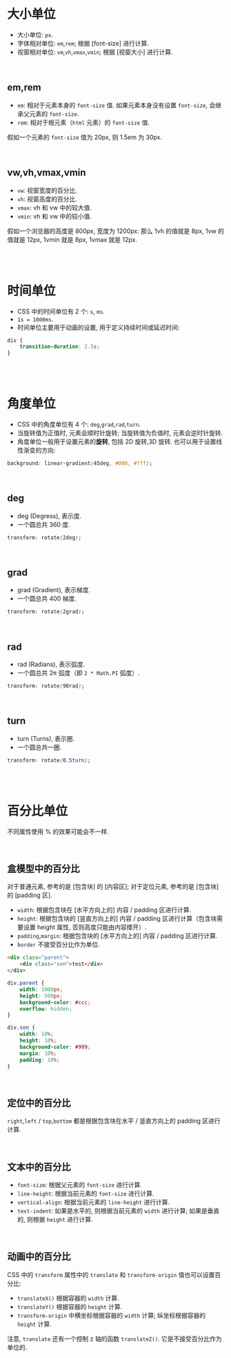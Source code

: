 # 大小单位

-   大小单位: `px`.
-   字体相对单位: `em`,`rem`; 根据 [font-size] 进行计算.
-   视窗相对单位: `vm`,`vh`,`vmax`,`vmin`; 根据 [视窗大小] 进行计算.

<br>

## em,rem

-   `em`: 相对于元素本身的 `font-size` 值. 如果元素本身没有设置 `font-size`, 会继承父元素的 `font-size`.
-   `rem`: 相对于根元素（`html` 元素）的 `font-size` 值.

假如一个元素的 `font-size` 值为 20px, 则 1.5em 为 30px.

<br>

## vw,vh,vmax,vmin

-   `vw`: 视窗宽度的百分比.
-   `vh`: 视窗高度的百分比.
-   `vmax`: vh 和 vw 中的较大值.
-   `vmin`: vh 和 vw 中的较小值.

假如一个浏览器的高度是 800px, 宽度为 1200px:
那么 1vh 的值就是 8px, 1vw 的值就是 12px, 1vmin 就是 8px, 1vmax 就是 12px.

<br><br>

# 时间单位

-   CSS 中的时间单位有 2 个: `s`, `ms`.
-   `1s = 1000ms`.
-   时间单位主要用于动画的设置, 用于定义持续时间或延迟时间:

```css
div {
    transition-duration: 2.5s;
}
```

<br><br>

# 角度单位

-   CSS 中的角度单位有 4 个: `deg`,`grad`,`rad`,`turn`.
-   当旋转值为正值时, 元素会顺时针旋转; 当旋转值为负值时, 元素会逆时针旋转.
-   角度单位一般用于设置元素的**旋转**, 包括 2D 旋转,3D 旋转. 也可以用于设置线性渐变的方向:

```css
background: linear-gradient(45deg, #000, #fff);
```

<br>

## deg

-   deg (Degress), 表示度.
-   一个圆总共 360 度.

```css
transform: rotate(2deg);
```

<br>

## grad

-   grad (Gradient), 表示梯度.
-   一个圆总共 400 梯度.

```css
transform: rotate(2grad);
```

<br>

## rad

-   rad (Radians), 表示弧度.
-   一个圆总共 2π 弧度（即 `2 * Math.PI` 弧度）.

```css
transform: rotate(90rad);
```

<br>

## turn

-   turn (Turns), 表示圈.
-   一个圆总共一圈.

```css
transform: rotate(0.5turn);
```

<br><br>

# 百分比单位

不同属性使用 % 的效果可能会不一样.

<br>

## 盒模型中的百分比

对于普通元素, 参考的是 [包含块] 的 [内容区]; 对于定位元素, 参考的是 [包含块] 的 [padding 区].

-   `width`: 根据包含块在 [水平方向上的] 内容 / padding 区进行计算.
-   `height`: 根据包含块的 [竖直方向上的] 内容 / padding 区进行计算（包含块需要设置 height 属性, 否则高度只能由内容撑开）.
-   `padding`,`margin`: 根据包含块的 [水平方向上的] 内容 / padding 区进行计算.
-   `border` 不接受百分比作为单位.

```html
<div class="parent">
    <div class="son">test</div>
</div>
```

```css
div.parent {
    width: 1000px;
    height: 500px;
    background-color: #ccc;
    overflow: hidden;
}

div.son {
    width: 10%;
    height: 10%;
    background-color: #999;
    margin: 10%;
    padding: 10%;
}
```

<br>

## 定位中的百分比

`right`,`left` / `top`,`bottom` 都是根据包含块在水平 / 竖直方向上的 padding 区进行计算.

<br>

## 文本中的百分比

-   `font-size`: 根据父元素的 `font-size` 进行计算.
-   `line-height`: 根据当前元素的 `font-size` 进行计算.
-   `vertical-align`: 根据当前元素的 `line-height` 进行计算.
-   `text-indent`: 如果是水平的, 则根据当前元素的 `width` 进行计算; 如果是垂直的, 则根据 `height` 进行计算.

<br>

## 动画中的百分比

CSS 中的 `transform` 属性中的 `translate` 和 `transform-origin` 值也可以设置百分比:

-   `translateX()` 根据容器的 `width` 计算.
-   `translateY()` 根据容器的 `height` 计算.
-   `transform-origin` 中横坐标根据容器的 `width` 计算; 纵坐标根据容器的 `height` 计算.

注意, `translate` 还有一个控制 z 轴的函数 `translateZ()`. 它是不接受百分比作为单位的.

<br>
